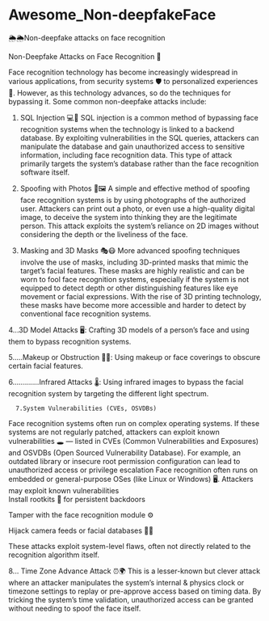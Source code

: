 # Awesome_Non-deepfakeFace
🌦️🌦️Non-deepfake attacks on face recognition 


Non-Deepfake Attacks on Face Recognition 🤖

Face recognition technology has become increasingly widespread in various applications, from security systems 🛡️ to personalized experiences 👥. However, as this technology advances, so do the techniques for bypassing it. Some common non-deepfake attacks include:

1. SQL Injection 💻🔐
SQL injection is a common method of bypassing face recognition systems when the technology is linked to a backend database. By exploiting vulnerabilities in the SQL queries, attackers can manipulate the database and gain unauthorized access to sensitive information, including face recognition data. This type of attack primarily targets the system’s database rather than the face recognition software itself.

2. Spoofing with Photos 📸🖼️
A simple and effective method of spoofing face recognition systems is by using photographs of the authorized user. Attackers can print out a photo, or even use a high-quality digital image, to deceive the system into thinking they are the legitimate person. This attack exploits the system’s reliance on 2D images without considering the depth or the liveliness of the face.

3. Masking and 3D Masks 🎭😷
More advanced spoofing techniques involve the use of masks, including 3D-printed masks that mimic the target’s facial features. These masks are highly realistic and can be worn to fool face recognition systems, especially if the system is not equipped to detect depth or other distinguishing features like eye movement or facial expressions. With the rise of 3D printing technology, these masks have become more accessible and harder to detect by conventional face recognition systems.


4...3D Model Attacks 🖥️: Crafting 3D models of a person’s face and using them to bypass recognition systems.

5.....Makeup or Obstruction 💄😷: Using makeup or face coverings to obscure certain facial features.

6.............Infrared Attacks 🌡️: Using infrared images to bypass the facial recognition system by targeting the different light spectrum.
    
      
      7.System Vulnerabilities (CVEs, OSVDBs)
Face recognition systems often run on complex operating systems. If these systems are not regularly patched, attackers can exploit known vulnerabilities 🕳️ — listed in CVEs (Common Vulnerabilities and Exposures) and OSVDBs (Open Sourced Vulnerability Database). For example, an outdated library or insecure root permission configuration can lead to unauthorized access or privilege escalation 
  Face recognition often runs on embedded or general-purpose OSes (like Linux or Windows) 🖥️. Attackers may exploit known vulnerabilities  
     Install rootkits 🧬 for persistent backdoors

Tamper with the face recognition module ⚙️

Hijack camera feeds or facial databases 🎥📁

These attacks exploit system-level flaws, often not directly related to the recognition algorithm itself.

8... Time Zone Advance Attack ⏰🌍
This is a lesser-known but clever attack where an attacker manipulates the system’s internal & physics clock or timezone settings to replay or pre-approve access based on timing data. By tricking the system’s time validation, unauthorized access can be granted without needing to spoof the face itself.




